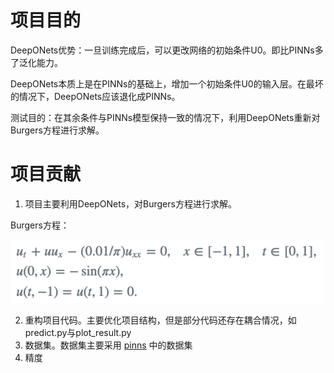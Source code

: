 # 项目目的

DeepONets优势：一旦训练完成后，可以更改网络的初始条件U0。即比PINNs多了泛化能力。

DeepONets本质上是在PINNs的基础上，增加一个初始条件U0的输入层。在最坏的情况下，DeepONets应该退化成PINNs。

测试目的：在其余条件与PINNs模型保持一致的情况下，利用DeepONets重新对Burgers方程进行求解。

# 项目贡献

1. 项目主要利用DeepONets，对Burgers方程进行求解。

Burgers方程：

![](md_file/bugers_equation.png)

2. 重构项目代码。主要优化项目结构，但是部分代码还存在耦合情况，如predict.py与plot_result.py
3. 数据集。数据集主要采用 [pinns](https://github.com/maziarraissi/PINNs.git) 中的数据集
4. 精度

[//]: # ()
[//]: # (|       模式       | 精度       |)

[//]: # (|:--------------:|----------|)

[//]: # (|    8层blocks    | xxxe-03  |)

[//]: # (|    7层blocks    | 2.28e-03 |)

[//]: # (| 7层blocks + dam | 1.9e-03  |)

[//]: # ()
[//]: # (结果可以参考文件[deeponets.ipynb]&#40;result/deeponets.ipynb&#41;)

[//]: # ()
[//]: # (5. 总结)

[//]: # (   1. 增加blocks层数不一定对结果有促进作用)

[//]: # (   2. dam对模型有促进作用)

[//]: # (   3. 采用dense模型和u-nets网络可能对结果还有进一步对促进作用。未来精度可以达到e-05左右，详情可以参考[github项目]&#40;https://github.com/okada39/pinn_burgers.git&#41;)

[//]: # (   )